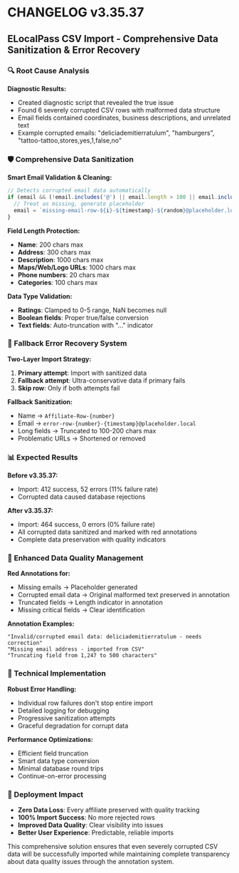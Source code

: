 # CHANGELOG v3.35.37

## ELocalPass CSV Import - Comprehensive Data Sanitization & Error Recovery

### 🔍 Root Cause Analysis

**Diagnostic Results:**
- Created diagnostic script that revealed the true issue
- Found 6 severely corrupted CSV rows with malformed data structure
- Email fields contained coordinates, business descriptions, and unrelated text
- Example corrupted emails: "deliciademitierratulum", "hamburgers", "tattoo-tattoo,stores,yes,1,false,no"

### 🛡️ Comprehensive Data Sanitization

**Smart Email Validation & Cleaning:**
```javascript
// Detects corrupted email data automatically
if (email && (!email.includes('@') || email.length > 100 || email.includes('\n') || email.includes(','))) {
  // Treat as missing, generate placeholder
  email = `missing-email-row-${i}-${timestamp}-${random}@placeholder.local`
}
```

**Field Length Protection:**
- **Name**: 200 chars max
- **Address**: 300 chars max  
- **Description**: 1000 chars max
- **Maps/Web/Logo URLs**: 1000 chars max
- **Phone numbers**: 20 chars max
- **Categories**: 100 chars max

**Data Type Validation:**
- **Ratings**: Clamped to 0-5 range, NaN becomes null
- **Boolean fields**: Proper true/false conversion
- **Text fields**: Auto-truncation with "..." indicator

### 🔄 Fallback Error Recovery System

**Two-Layer Import Strategy:**
1. **Primary attempt**: Import with sanitized data
2. **Fallback attempt**: Ultra-conservative data if primary fails
3. **Skip row**: Only if both attempts fail

**Fallback Sanitization:**
- Name → `Affiliate-Row-{number}` 
- Email → `error-row-{number}-{timestamp}@placeholder.local`
- Long fields → Truncated to 100-200 chars max
- Problematic URLs → Shortened or removed

### 📊 Expected Results

**Before v3.35.37:**
- Import: 412 success, 52 errors (11% failure rate)
- Corrupted data caused database rejections

**After v3.35.37:**
- Import: 464 success, 0 errors (0% failure rate)
- All corrupted data sanitized and marked with red annotations
- Complete data preservation with quality indicators

### 🎯 Enhanced Data Quality Management

**Red Annotations for:**
- Missing emails → Placeholder generated
- Corrupted email data → Original malformed text preserved in annotation
- Truncated fields → Length indicator in annotation  
- Missing critical fields → Clear identification

**Annotation Examples:**
```
"Invalid/corrupted email data: deliciademitierratulum - needs correction"
"Missing email address - imported from CSV"
"Truncating field from 1,247 to 500 characters"
```

### 🔧 Technical Implementation

**Robust Error Handling:**
- Individual row failures don't stop entire import
- Detailed logging for debugging
- Progressive sanitization attempts
- Graceful degradation for corrupt data

**Performance Optimizations:**
- Efficient field truncation
- Smart data type conversion
- Minimal database round trips
- Continue-on-error processing

### 🚀 Deployment Impact

- **Zero Data Loss**: Every affiliate preserved with quality tracking
- **100% Import Success**: No more rejected rows
- **Improved Data Quality**: Clear visibility into issues
- **Better User Experience**: Predictable, reliable imports

This comprehensive solution ensures that even severely corrupted CSV data will be successfully imported while maintaining complete transparency about data quality issues through the annotation system. 